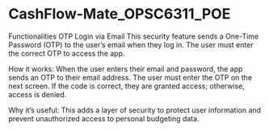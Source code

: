 # CashFlow-Mate_OPSC6311_POE

Functionalities
OTP Login via Email
This security feature sends a One-Time Password (OTP) to the user’s email when they log in. The user must enter the correct OTP to access the app.

How it works:
When the user enters their email and password, the app sends an OTP to their email address. The user must enter the OTP on the next screen. If the code is correct, they are granted access; otherwise, access is denied.

 Why it’s useful:
This adds a layer of security to protect user information and prevent unauthorized access to personal budgeting data.
